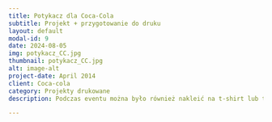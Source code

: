 ```yaml
---
title: Potykacz dla Coca-Cola
subtitle: Projekt + przygotowanie do druku
layout: default
modal-id: 9
date: 2024-08-05
img: potykacz_CC.jpg
thumbnail: potykacz_CC.jpg
alt: image-alt
project-date: April 2014
client: Coca-cola
category: Projekty drukowane
description: Podczas eventu można było również nakleić na t-shirt lub torbę naprasowanki mojego projektu, a na skrzyniach z ładowarkami zobaczyć moje naklejki zaprojektowane specjalnie na te eventy.

---
```

